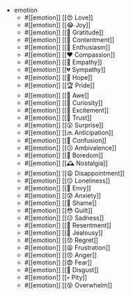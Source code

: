 - emotion
  - #[[emotion]]  [[😍  Love]]
  - #[[emotion]]  [[😂  Joy]]
  - #[[emotion]]  [[🙏  Gratitude]]
  - #[[emotion]]  [[🧘  Contentment]]
  - #[[emotion]]  [[🤩  Enthusiasm]]
  - #[[emotion]]  [[❤️  Compassion]]
  - #[[emotion]]  [[🤝  Empathy]]
  - #[[emotion]]  [[💔  Sympathy]]
  - #[[emotion]]  [[🤞  Hope]]
  - #[[emotion]]  [[🏆  Pride]]
  - #[[emotion]]  [[🤯  Awe]]
  - #[[emotion]]  [[🤔  Curiosity]]
  - #[[emotion]]  [[🤪  Excitement]]
  - #[[emotion]]  [[🤝  Trust]]
  - #[[emotion]]  [[😲  Surprise]]
  - #[[emotion]]  [[🔜  Anticipation]]
  - #[[emotion]]  [[🤷  Confusion]]
  - #[[emotion]]  [[😕  Ambivalence]]
  - #[[emotion]]  [[🥱  Boredom]]
  - #[[emotion]]  [[🕰️  Nostalgia]]
  - #[[emotion]]  [[😩  Disappointment]]
  - #[[emotion]]  [[😔  Loneliness]]
  - #[[emotion]]  [[🤫  Envy]]
  - #[[emotion]]  [[😰  Anxiety]]
  - #[[emotion]]  [[🥺  Shame]]
  - #[[emotion]]  [[😳  Guilt]]
  - #[[emotion]]  [[😔  Sadness]]
  - #[[emotion]]  [[🤬  Resentment]]
  - #[[emotion]]  [[🤨  Jealousy]]
  - #[[emotion]]  [[😞  Regret]]
  - #[[emotion]]  [[😫  Frustration]]
  - #[[emotion]]  [[😠  Anger]]
  - #[[emotion]]  [[😨  Fear]]
  - #[[emotion]]  [[🤢  Disgust]]
  - #[[emotion]]  [[💀  Pity]]
  - #[[emotion]]  [[😵  Overwhelm]]

